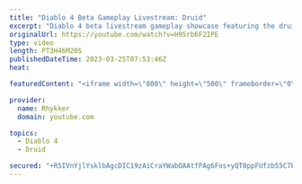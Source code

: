 ```yaml
---
title: "Diablo 4 Beta Gameplay Livestream: Druid"
excerpt: "Diablo 4 beta livestream gameplay showcase featuring the druid. End-game not included in beta. Diablo 4 release date is June 6."
originalUrl: https://youtube.com/watch?v=H95rb6F2IPE
type: video
length: PT3H46M20S
publishedDateTime: 2023-03-25T07:53:46Z
heat: 

featuredContent: "<iframe width=\"800\" height=\"500\" frameborder=\"0\" src=\"https://www.youtube.com/embed/H95rb6F2IPE\" allow=\"accelerometer; autoplay; encrypted-media; gyroscope; picture-in-picture\" allowfullscreen></iframe>"

provider:
  name: Rhykker
  domain: youtube.com

topics:
  - Diablo 4
  - Druid

secured: "+R5IVnYjlYsklbAgcDIC19zAiCraYWabOAAtfPAg6Fos+yQT0ppFUfzb55C7bH2DxvGh0ORzje2SFRm6SEhhk8ANFdaDLhatfsBbjk0hHhlCB8r1gbx5GfmBlmkAhkqkZULu3bHC6ohiA2c7WGbLbkbNAqfZANcEQVt62wPRxiqoJmS6/4lpw+rW00ihM7jYaCv5agpRk9M0q6mIa/YsxY8uEytFQIsndNVTVDh2rbiXucCwSRzrAV20AewH7FagKNPwLAbgRy6jBvg8yZf3qpuSMjn2VJq4P9/T9xKIrZHwsg0HLvYABGFCkd0hLunbk24v1BtMySenHfiO4TZKgiQrIyeDkTZNEKRGi1t0qU+zDqnBxEKiKlDSeR2tRzd5fRJh6RFqRbzRGXdTRkVQaC/mphC1Ef7V66dg6K74CjcC5i3sfuZOMAkatAAnli9k;h742aBZ+9VLOAIGqf+PY3g=="
---
```


